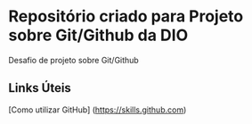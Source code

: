 # Repositório criado para Projeto sobre Git/Github da DIO
Desafio de projeto sobre Git/Github

## Links Úteis
[Como utilizar GitHub] (https://skills.github.com)
